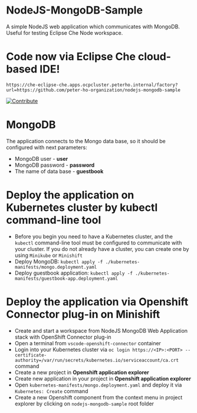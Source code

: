 # NodeJS-MongoDB-Sample
A simple NodeJS web application which communicates with MongoDB. Useful for testing Eclipse Che Node workspace.

# Code now via Eclipse Che cloud-based IDE!
```
https://che-eclipse-che.apps.ocpcluster.peterho.internal/factory?url=https://github.com/peter-ho-organization/nodejs-mongodb-sample
```
[![Contribute](https://github.com/redhat-developer-demos/quarkus-reactjs-postit-app/raw/master/factory-contribute.svg)](https://che-eclipse-che.apps.ocpcluster.peterho.internal/factory?url=https://github.com/peter-ho-organization/nodejs-mongodb-sample)

# MongoDB
The application connects to the Mongo data base, so it should be configured with next parameters:
- MongoDB user - <b>user</b>
- MongoDB password - <b>password</b>
- The name of data base - <b>guestbook</b>

# Deploy the application on Kubernetes cluster by kubectl command-line tool
- Before you begin you need to have a Kubernetes cluster, and the `kubectl` command-line tool must be configured to communicate with your cluster. If you do not already have a cluster, you can create one by using `Minikube` or `Minishift`
- Deploy MongoDB:
		`kubectl apply -f ./kubernetes-manifests/mongo.deployment.yaml`
- Deploy guestbook application:
		`kubectl apply -f ./kubernetes-manifests/guestbook-app.deployment.yaml`

#  Deploy the application via Openshift Connector plug-in on Minishift
- Create and start a workspace from NodeJS MongoDB Web Application stack with OpenShift Connector plug-in
- Open a terminal from `vscode-openshift-connector` container
- Login into your Kubernetes cluster via `oc login https://<IP>:<PORT> --certificate-authority=/var/run/secrets/kubernetes.io/serviceaccount/ca.crt` command
- Create a new project in <b>Openshift application explorer</b>
- Create new application in your project in <b>Openshift application explorer</b>
- Open `kubernetes-manifests/mongo.deployment.yaml` and deploy it via `Kubernetes: Create` command
- Create a new Openshift component from the context menu in project explorer by clicking on `nodejs-mongodb-sample` root folder
